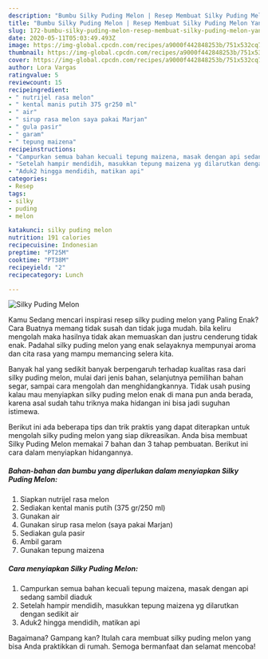 ```yaml
---
description: "Bumbu Silky Puding Melon | Resep Membuat Silky Puding Melon Yang Paling Enak"
title: "Bumbu Silky Puding Melon | Resep Membuat Silky Puding Melon Yang Paling Enak"
slug: 172-bumbu-silky-puding-melon-resep-membuat-silky-puding-melon-yang-paling-enak
date: 2020-05-11T05:03:49.493Z
image: https://img-global.cpcdn.com/recipes/a9000f442848253b/751x532cq70/silky-puding-melon-foto-resep-utama.jpg
thumbnail: https://img-global.cpcdn.com/recipes/a9000f442848253b/751x532cq70/silky-puding-melon-foto-resep-utama.jpg
cover: https://img-global.cpcdn.com/recipes/a9000f442848253b/751x532cq70/silky-puding-melon-foto-resep-utama.jpg
author: Lora Vargas
ratingvalue: 5
reviewcount: 15
recipeingredient:
- " nutrijel rasa melon"
- " kental manis putih 375 gr250 ml"
- " air"
- " sirup rasa melon saya pakai Marjan"
- " gula pasir"
- " garam"
- " tepung maizena"
recipeinstructions:
- "Campurkan semua bahan kecuali tepung maizena, masak dengan api sedang sambil diaduk"
- "Setelah hampir mendidih, masukkan tepung maizena yg dilarutkan dengan sedikit air"
- "Aduk2 hingga mendidih, matikan api"
categories:
- Resep
tags:
- silky
- puding
- melon

katakunci: silky puding melon 
nutrition: 191 calories
recipecuisine: Indonesian
preptime: "PT25M"
cooktime: "PT38M"
recipeyield: "2"
recipecategory: Lunch

---
```



![Silky Puding Melon](https://img-global.cpcdn.com/recipes/a9000f442848253b/751x532cq70/silky-puding-melon-foto-resep-utama.jpg)

Kamu Sedang mencari inspirasi resep silky puding melon yang Paling Enak? Cara Buatnya memang tidak susah dan tidak juga mudah. bila keliru mengolah maka hasilnya tidak akan memuaskan dan justru cenderung tidak enak. Padahal silky puding melon yang enak selayaknya mempunyai aroma dan cita rasa yang mampu memancing selera kita.

Banyak hal yang sedikit banyak berpengaruh terhadap kualitas rasa dari silky puding melon, mulai dari jenis bahan, selanjutnya pemilihan bahan segar, sampai cara mengolah dan menghidangkannya. Tidak usah pusing kalau mau menyiapkan silky puding melon enak di mana pun anda berada, karena asal sudah tahu triknya maka hidangan ini bisa jadi suguhan istimewa.




Berikut ini ada beberapa tips dan trik praktis yang dapat diterapkan untuk mengolah silky puding melon yang siap dikreasikan. Anda bisa membuat Silky Puding Melon memakai 7 bahan dan 3 tahap pembuatan. Berikut ini cara dalam menyiapkan hidangannya.

<!--inarticleads1-->

##### Bahan-bahan dan bumbu yang diperlukan dalam menyiapkan Silky Puding Melon:

1. Siapkan  nutrijel rasa melon
1. Sediakan  kental manis putih (375 gr/250 ml)
1. Gunakan  air
1. Gunakan  sirup rasa melon (saya pakai Marjan)
1. Sediakan  gula pasir
1. Ambil  garam
1. Gunakan  tepung maizena




<!--inarticleads2-->

##### Cara menyiapkan Silky Puding Melon:

1. Campurkan semua bahan kecuali tepung maizena, masak dengan api sedang sambil diaduk
1. Setelah hampir mendidih, masukkan tepung maizena yg dilarutkan dengan sedikit air
1. Aduk2 hingga mendidih, matikan api




Bagaimana? Gampang kan? Itulah cara membuat silky puding melon yang bisa Anda praktikkan di rumah. Semoga bermanfaat dan selamat mencoba!
